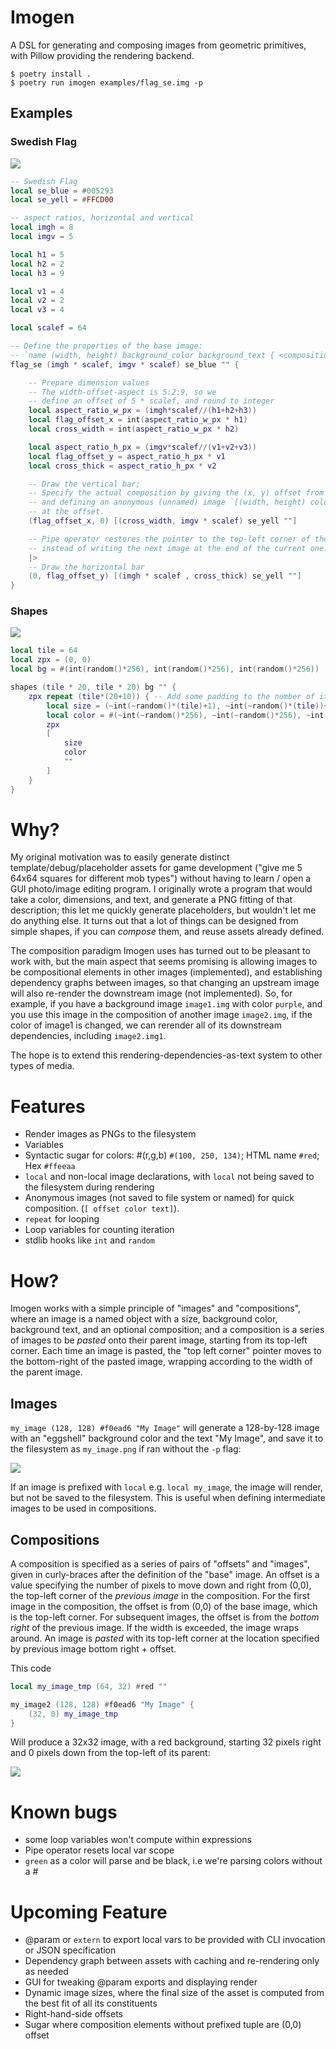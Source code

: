 # Imogen
A DSL for generating and composing images from geometric primitives, with Pillow providing the rendering backend.

```
$ poetry install .
$ poetry run imogen examples/flag_se.img -p
```

## Examples

### Swedish Flag


![](examples/flag_se.png)

```lua
-- Swedish Flag
local se_blue = #005293
local se_yell = #FFCD00

-- aspect ratios, horizontal and vertical
local imgh = 8
local imgv = 5

local h1 = 5
local h2 = 2
local h3 = 9

local v1 = 4
local v2 = 2
local v3 = 4

local scalef = 64

-- Define the properties of the base image:
-- `name (width, height) background_color background_text { <composition> }`
flag_se (imgh * scalef, imgv * scalef) se_blue "" {

    -- Prepare dimension values
    -- The width-offset-aspect is 5:2:9, so we
    -- define an offset of 5 * scalef, and round to integer
    local aspect_ratio_w_px = (imgh*scalef//(h1+h2+h3))
    local flag_offset_x = int(aspect_ratio_w_px * h1)
    local cross_width = int(aspect_ratio_w_px * h2)

    local aspect_ratio_h_px = (imgv*scalef//(v1+v2+v3))
    local flag_offset_y = aspect_ratio_h_px * v1
    local cross_thick = aspect_ratio_h_px * v2

    -- Draw the vertical bar;
    -- Specify the actual composition by giving the (x, y) offset from (0, 0) (top left)
    -- and defining an anonymous (unnamed) image `[(width, height) color text]` to paste
    -- at the offset.
    (flag_offset_x, 0) [(cross_width, imgv * scalef) se_yell ""]

    -- Pipe operator restores the pointer to the top-left corner of the image,
    -- instead of writing the next image at the end of the current one.
    |>
    -- Draw the horizontal bar
    (0, flag_offset_y) [(imgh * scalef , cross_thick) se_yell ""]
}
```
### Shapes

![](examples/shapes.png)

```lua
local tile = 64
local zpx = (0, 0)
local bg = #(int(random()*256), int(random()*256), int(random()*256))

shapes (tile * 20, tile * 20) bg "" {
    zpx repeat (tile*(20+10)) { -- Add some padding to the number of iterations so we fill the whole image, since we wont be writing the full tile size each time
        local size = (~int(~random()*(tile)+1), ~int(~random()*(tile))+1) -- +1 to avoid 0-size due to rounding
        local color = #(~int(~random()*256), ~int(~random()*256), ~int(~random()*256))
        zpx
        [
            size
            color
            ""
        ]
    }
}
```
# Why?

My original motivation was to easily generate distinct template/debug/placeholder assets
for game development ("give me 5 64x64 squares for different mob types") without having to learn / open a GUI photo/image editing program. I originally wrote a program that would take a color, dimensions, and text, and generate a PNG fitting of that description; this let me quickly generate placeholders, but wouldn't let me do anything else. It turns out that a lot of things can be designed from simple shapes, if you can _compose_ them, and reuse assets already defined.

The composition paradigm Imogen uses has turned out to be pleasant to work with, but the main aspect that seems promising is allowing images to be compositional elements in other images (implemented), and establishing dependency graphs between images, so that changing an upstream image will also re-render the downstream image (not implemented). So, for example, if you have a background image `image1.img` with color `purple`, and you use this image in the composition of another image `image2.img`, if the color of image1 is changed, we can rerender all of its downstream dependencies, including `image2.img1`.

The hope is to extend this rendering-dependencies-as-text system to other types of media.

# Features

* Render images as PNGs to the filesystem
* Variables
* Syntactic sugar for colors: #(r,g,b) `#(100, 250, 134)`; HTML name `#red`; Hex `#ffeeaa`
* `local` and non-local image declarations, with `local` not being saved to the filesystem during rendering
* Anonymous images (not saved to file system or named) for quick composition. (`[ offset color text]`).
* `repeat` for looping
* Loop variables for counting iteration
* stdlib hooks like `int` and `random`



# How?

Imogen works with a simple principle of "images" and "compositions", where an image is a named object with a size, background color, background text, and an optional composition; and a composition is a series of images to be *pasted* onto their parent image, starting from its top-left corner. Each time an image is pasted, the "top left corner" pointer moves to the bottom-right of the pasted image, wrapping according to the width of the parent image.

## Images

`my_image (128, 128) #f0ead6 "My Image"` will generate a 128-by-128 image with an "eggshell" background color and the text "My Image", and save it to the filesystem as `my_image.png` if ran without the `-p` flag:

![](examples/my_image.png)

If an image is prefixed with `local` e.g. `local my_image`, the image will render, but not be saved to the filesystem. This is useful when defining intermediate images to be used in compositions.

## Compositions

A composition is specified as a series of pairs of "offsets" and "images", given in curly-braces after the definition of the "base" image.
An offset is a value specifying the number of pixels to move down and right from (0,0),
the top-left corner of the *previous image* in the composition.
For the first image in the composition, the offset is from (0,0) of the base image, which is the top-left corner. 
For subsequent images, the offset is from the *bottom right* of the previous image. If the width is exceeded,
the image wraps around. 
An image is *pasted* with its top-left corner at the location specified by previous image bottom right + offset. 


This code

```lua
local my_image_tmp (64, 32) #red ""

my_image2 (128, 128) #f0ead6 "My Image" {
    (32, 0) my_image_tmp
}
```

Will produce a 32x32 image, with a red background, starting 32 pixels right and 0 pixels down from the top-left of its parent:

![](examples/my_image2.png)


# Known bugs
* some loop variables won't compute within expressions
* Pipe operator resets local var scope
* `green` as a color will parse and be black, i.e we're parsing colors without a #

# Upcoming Feature

* @param or `extern` to export local vars to be provided with CLI invocation or JSON specification
* Dependency graph between assets with caching and re-rendering only as needed
* GUI for tweaking @param exports and displaying render
* Dynamic image sizes, where the final size of the asset is computed from the best fit of all its constituents
* Right-hand-side offsets
* Sugar where composition elements without prefixed tuple are (0,0) offset

